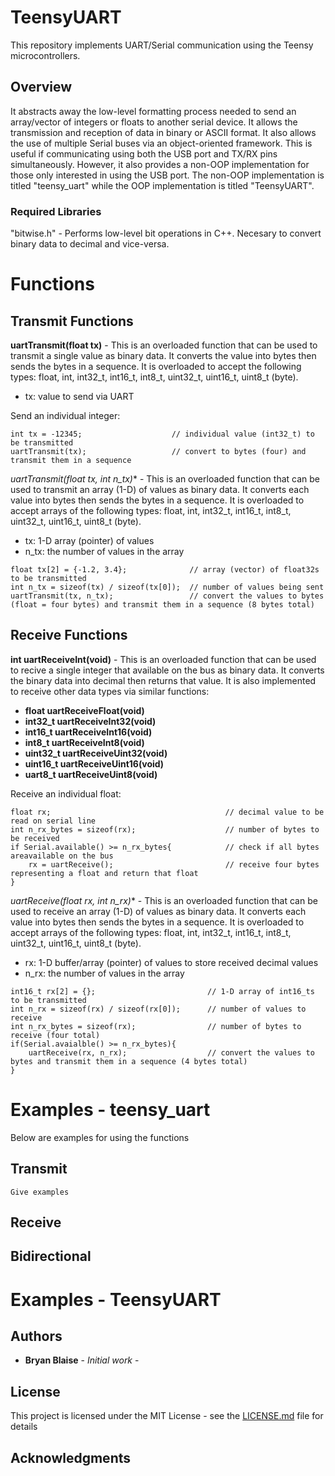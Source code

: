 # TeensyUART
This repository implements UART/Serial communication using the Teensy microcontrollers.

## Overview
It abstracts away the low-level formatting process needed to send an array/vector of integers or floats to another serial device. It allows the transmission and reception of data in binary or ASCII format. It also allows the use of multiple Serial buses via an object-oriented framework. This is useful if communicating using both the USB port and TX/RX pins simultaneously. However, it also provides a non-OOP implementation for those only interested in using the USB port. The non-OOP implementation is titled "teensy_uart" while the OOP implementation is titled "TeensyUART".

### Required Libraries
"bitwise.h" - Performs low-level bit operations in C++. Necesary to convert binary data to decimal and vice-versa.

# Functions

## Transmit Functions

**uartTransmit(float tx)** - This is an overloaded function that can be used to transmit a single value as binary data. It converts the value into bytes then sends the bytes in a sequence. It is overloaded to accept the following types: float, int, int32_t, int16_t, int8_t, uint32_t, uint16_t, uint8_t (byte).
- tx: value to send via UART

Send an individual integer:
```
int tx = -12345;					// individual value (int32_t) to be transmitted
uartTransmit(tx);					// convert to bytes (four) and transmit them in a sequence
```

**uartTransmit(float* tx, int n_tx)** - This is an overloaded function that can be used to transmit an array (1-D) of values as binary data. It converts each value into bytes then sends the bytes in a sequence. It is overloaded to accept arrays of the following types: float, int, int32_t, int16_t, int8_t, uint32_t, uint16_t, uint8_t (byte).
- tx: 1-D array (pointer) of values
- n_tx: the number of values in the array

```
float tx[2] = {-1.2, 3.4};				// array (vector) of float32s to be transmitted
int n_tx = sizeof(tx) / sizeof(tx[0]);	// number of values being sent
uartTransmit(tx, n_tx);					// convert the values to bytes (float = four bytes) and transmit them in a sequence (8 bytes total)
```

## Receive Functions

**int uartReceiveInt(void)** - This is an overloaded function that can be used to recive a single integer that available on the bus as binary data. It converts the binary data into decimal then returns that value. It is also implemented to receive other data types via similar functions:

- **float uartReceiveFloat(void)**
- **int32_t uartReceiveInt32(void)**
- **int16_t uartReceiveInt16(void)**
- **int8_t uartReceiveInt8(void)**
- **uint32_t uartReceiveUint32(void)**
- **uint16_t uartReceiveUint16(void)**
- **uart8_t uartReceiveUint8(void)**

Receive an individual float:
```
float rx;										// decimal value to be read on serial line
int n_rx_bytes = sizeof(rx);					// number of bytes to be received
if Serial.available() >= n_rx_bytes{			// check if all bytes areavailable on the bus
	rx = uartReceive();							// receive four bytes representing a float and return that float
}
```

**uartReceive(float* rx, int n_rx)** - This is an overloaded function that can be used to receive an array (1-D) of values as binary data. It converts each value into bytes then sends the bytes in a sequence. It is overloaded to accept arrays of the following types: float, int, int32_t, int16_t, int8_t, uint32_t, uint16_t, uint8_t (byte).
- rx: 1-D buffer/array (pointer) of values to store received decimal values
- n_rx: the number of values in the array

```
int16_t rx[2] = {};							// 1-D array of int16_ts to be transmitted
int n_rx = sizeof(rx) / sizeof(rx[0]);		// number of values to receive
int n_rx_bytes = sizeof(rx);				// number of bytes to receive (four total)
if(Serial.avaialble() >= n_rx_bytes){
	uartReceive(rx, n_rx);					// convert the values to bytes and transmit them in a sequence (4 bytes total)
}
```

# Examples - teensy_uart
Below are examples for using the functions

## Transmit

```
Give examples
```

## Receive

## Bidirectional

# Examples - TeensyUART


## Authors

* **Bryan Blaise** - *Initial work* -

## License

This project is licensed under the MIT License - see the [LICENSE.md](LICENSE.md) file for details

## Acknowledgments